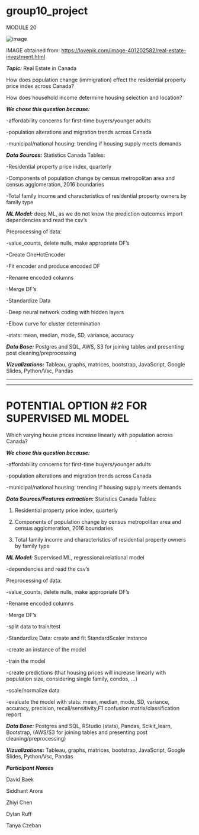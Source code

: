 # group10_project

MODULE 20

![image](https://user-images.githubusercontent.com/90135381/158727737-2db68a11-9ee9-40e7-986e-71c8bb8369c7.png)

IMAGE obtained from: https://lovepik.com/image-401202582/real-estate-investment.html

***Topic:*** Real Estate in Canada

How does population change (immigration) effect the residential property price index across Canada?

How does household income determine housing selection and location?

***We chose this question because:***

-affordability concerns for first-time buyers/younger adults

-population alterations and migration trends across Canada

-municipal/national housing: trending if housing supply meets demands

***Data Sources:*** Statistics Canada
Tables:

-Residential property price index, quarterly

-Components of population change by census metropolitan area and census agglomeration, 2016 boundaries

-Total family income and characteristics of residential property owners by family type



***ML Model:*** deep ML, as we do not know the prediction outcomes import dependencies and read the csv’s

Preprocessing of data:  

-value_counts, delete nulls, make appropriate DF’s

-Create OneHotEncoder

-Fit encoder and produce encoded DF

-Rename encoded columns

-Merge DF’s

-Standardize Data

-Deep neural network coding with hidden layers

-Elbow curve for cluster determination

-stats: mean, median, mode, SD, variance, accuracy

***Data Base:*** Postgres and SQL, AWS, S3 for joining tables and presenting post cleaning/preprocessing


***Vizualizations:*** Tableau, graphs, matrices, bootstrap, JavaScript, Google Slides, Python/Vsc, Pandas
________________
________________

# POTENTIAL OPTION #2 FOR SUPERVISED ML MODEL

Which varying house prices increase linearly with population across Canada?

***We chose this question because:***

-affordability concerns for first-time buyers/younger adults

-population alterations and migration trends across Canada

-municipal/national housing: trending if housing supply meets demands

***Data Sources/Features extraction:*** Statistics Canada Tables:

1. Residential property price index, quarterly

2. Components of population change by census metropolitan area and census agglomeration, 2016 boundaries

3. Total family income and characteristics of residential property owners by family type

***ML Model:*** Supervised ML, regressional relational model

-dependencies and read the csv’s

Preprocessing of data:  

-value_counts, delete nulls, make appropriate DF’s

-Rename encoded columns

-Merge DF’s

-split data to train/test

-Standardize Data: create and fit StandardScaler instance

-create an instance of the model

-train the model

-create predictions (that housing prices will increase linearly with population size, considering single family, condos, ...)

-scale/normalize data

-evaluate the model with stats: mean, median, mode, SD, variance, accuracy, precision, recall/sensitivity,F1 confusion matrix/classification report

***Data Base:*** Postgres and SQL, RStudio (stats), Pandas, Scikit_learn, Bootstrap, (AWS/S3 for joining tables and presenting post cleaning/preprocessing)

***Vizualizations:*** Tableau, graphs, matrices, bootstrap, JavaScript, Google Slides, Python/Vsc, Pandas

***Participant Names*** 

David Baek

Siddhant Arora

Zhiyi Chen

Dylan Ruff

Tanya Czeban
